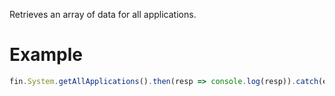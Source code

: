 Retrieves an array of data for all applications.
# Example
```js
fin.System.getAllApplications().then(resp => console.log(resp)).catch(err => console.log(err));
```
